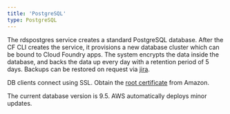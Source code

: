 ```yaml
---
title: 'PostgreSQL'
type: PostgreSQL
---
```


The rdspostgres service creates a standard PostgreSQL database. After the CF CLI creates the service, it provisions a new database cluster which can be bound to Cloud Foundry apps. The system encrypts the data inside the database, and backs the data up every day with a retention period of 5 days. Backups can be restored on request via [jira](https://jira.hybris.com/secure/RapidBoard.jspa?rapidView=907&projectKey=ATX&view=planning&selectedIssue=ATX-3&epics=visible).

DB clients connect using SSL. Obtain the [root certificate](https://s3.amazonaws.com/rds-downloads/rds-combined-ca-bundle.pem) from Amazon.

The current database version is 9.5. AWS automatically deploys minor updates.
